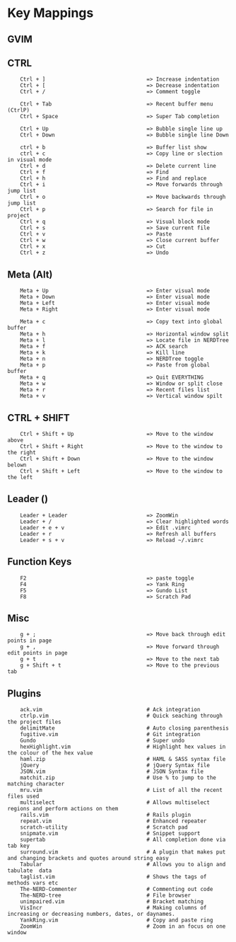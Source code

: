 # Key Mappings


## GVIM


## CTRL

        Ctrl + ]                                => Increase indentation
        Ctrl + [                                => Decrease indentation
        Ctrl + /                                => Comment toggle

        Ctrl + Tab                              => Recent buffer menu (CtrlP)
        Ctrl + Space                            => Super Tab completion

        Ctrl + Up                               => Bubble single line up
        Ctrl + Down                             => Bubble single line Down

        ctrl + b                                => Buffer list show
        ctrl + c                                => Copy line or slection in visual mode
        Ctrl + d                                => Delete current line
        Ctrl + f                                => Find
        Ctrl + h                                => Find and replace
        Ctrl + i                                => Move forwards through jump list
        Ctrl + o                                => Move backwards through jump list
        Ctrl + p                                => Search for file in project
        Ctrl + q                                => Visual block mode
        Ctrl + s                                => Save current file
        Ctrl + v                                => Paste
        Ctrl + w                                => Close current buffer
        Ctrl + x                                => Cut
        Ctrl + z                                => Undo


## Meta (Alt)

        Meta + Up                               => Enter visual mode
        Meta + Down                             => Enter visual mode
        Meta + Left                             => Enter visual mode
        Meta + Right                            => Enter visual mode

        Meta + c                                => Copy text into global buffer
        Meta + h                                => Horizontal window split
        Meta + l                                => Locate file in NERDTree
        Meta + f                                => ACK search
        Meta + k                                => Kill line
        Meta + n                                => NERDTree toggle
        Meta + p                                => Paste from global buffer
        Meta + q                                => Quit EVERYTHING
        Meta + w                                => Window or split close
        Meta + r                                => Recent files list
        Meta + v                                => Vertical window spilt


## CTRL + SHIFT

        Ctrl + Shift + Up                       => Move to the window above
        Ctrl + Shift + Right                    => Move to the window to the right
        Ctrl + Shift + Down                     => Move to the window belown
        Ctrl + Shift + Left                     => Move to the window to the left


## Leader (\)

        Leader + Leader                         => ZoomWin
        Leader + /                              => Clear highlighted words
        Leader + e + v                          => Edit .vimrc
        Leader + r                              => Refresh all buffers
        Leader + s + v                          => Reload ~/.vimrc


## Function Keys

        F2                                      => paste toggle
        F4                                      => Yank Ring
        F5                                      => Gundo List
        F8                                      => Scratch Pad


## Misc

        g + ;                                   => Move back through edit points in page
        g + ,                                   => Move forward through edit points in page
        g + t                                   => Move to the next tab
        g + Shift + t                           => Move to the previous tab


## Plugins

        ack.vim                                 # Ack integration
        ctrlp.vim                               # Quick seaching through the project files
        delimitMate                             # Auto closing parenthesis
        fugitive.vim                            # Git integration
        Gundo                                   # Super undo
        hexHighlight.vim                        # Highlight hex values in the colour of the hex value
        haml.zip                                # HAML & SASS syntax file
        jQuery                                  # jQuery Syntax file
        JSON.vim                                # JSON Syntax file
        matchit.zip                             # Use % to jump to the matching character
        mru.vim                                 # List of all the recent files used
        multiselect                             # Allows multiselect regions and perform actions on them
        rails.vim                               # Rails plugin
        repeat.vim                              # Enhanced repeater
        scratch-utility                         # Scratch pad
        snipmate.vim                            # Snippet support
        supertab                                # All completion done via tab key
        surround.vim                            # A plugin that makes put and changing brackets and quotes around string easy
        Tabular                                 # Allows you to align and tabulate  data
        taglist.vim                             # Shows the tags of methods vars etc
        The-NERD-Commenter                      # Commenting out code
        The-NERD-tree                           # File browser
        unimpaired.vim                          # Bracket matching
        VisIncr                                 # Making columns of increasing or decreasing numbers, dates, or daynames.
        YankRing.vim                            # Copy and paste ring
        ZoomWin                                 # Zoom in an focus on one window
